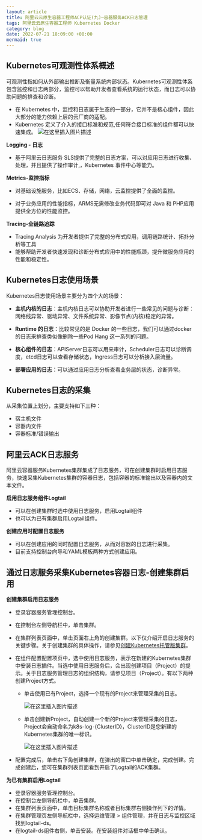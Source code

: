 ```yaml
---
layout: article
title: 阿里云云原生容器工程师ACP认证(九)—容器服务ACK日志管理
tags: 阿里云云原生容器工程师 Kubernetes Docker
category: blog
date: 2022-07-21 18:09:00 +08:00
mermaid: true
---
```


## Kubernetes可观测性体系概述

可观测性指如何从外部输出推断及衡量系统内部状态。Kubernetes可观测性体系包含监控和日志两部分，监控可以帮助开发者查看系统的运行状态，而日志可以协助问题的排查和诊断。

- 在 Kubernetes 中，监控和日志属于生态的一部分，它并不是核心组件，因此大部分的能力依赖上层的云厂商的适配。
- Kubernetes 定义了介入的接口标准和规范,任何符合接口标准的组件都可以快速集成。
![在这里插入图片描述](https://img-blog.csdnimg.cn/0d3449154c6b483db18fccc19c9afd6b.png)

 **Logging - 日志**
- 基于阿里云日志服务 SLS提供了完整的日志方案，可以对应用日志进行收集、处理，并且提供了操作审计,，Kubernetes 事件中心等能力。

**Metrics-监控指标**

- 对基础设施服务，比如ECS、存储，网络，云监控提供了全面的监控。

- 对于业务应用的性能指标，ARMS无需修改业务代码即可对 Java 和 PHP应用提供全方位的性能监控。

**Tracing-全链路追踪**

- Tracing Analysis 为开发者提供了完整的分布式应用，调用链路统计、拓扑分析等工具
- 能够帮助开发者快速发现和诊断分布式应用中的性能瓶颈，提升微服务应用的性能和稳定性。

## Kubernetes日志使用场景
Kubernetes日志使用场景主要分为四个大的场景：

- **主机内核的日志**：主机内核日志可以协助开发者进行一些常见的问题与诊断：网络线异常、驱动异常、文件系统异常、影像节点(内核)稳定的异常。

- **Runtime 的日志**：比较常见的是 Docker 的一些日志，我们可以通过docker 的日志来排查类似像删除一些Pod Hang 这一系列的问题。

- **核心组件的日志**：APIServer日志可以用来审计，Scheduler日志可以诊断调度，etcd日志可以查看存储状态，Ingress日志可以分析接入层流量。

- **部署应用的日志**：可以通过应用日志分析查看业务层的状态，诊断异常。

## Kubernetes日志的采集
从采集位置上划分，主要支持如下三种：
- 宿主机文件
- 容器内文件
- 容器标准/错误输出

## 阿里云ACK日志服务
阿里云容器服务Kubernetes集群集成了日志服务，可在创建集群时启用日志服务，快速采集Kubernetes集群的容器日志，包括容器的标准输出以及容器内的文本文件。

**启用日志服务组件Logtail**
- 可以在创建集群时选中使用日志服务，启用Logtail组件
- 也可以为已有集群启用Logtail组件。

**创建应用时配置日志服务**
- 可以在创建应用的同时配置日志服务，从而对容器的日志进行采集。
- 目前支持控制台向导和YAML模板两种方式创建应用。

## 通过日志服务采集Kubernetes容器日志-创建集群启用
**创建集群启用日志服务**
- 登录容器服务管理控制台。
- 在控制台左侧导航栏中，单击集群。
- 在集群列表页面中，单击页面右上角的创建集群。以下仅介绍开启日志服务的关键步骤。关于创建集群的具体操作，请参见[创建Kubernetes托管版集群](https://help.aliyun.com/document_detail/95108.htm?spm=a2c4g.11186623.0.0.1d043996m84AZe#task-skz-qwk-qfb)。

- 在组件配置配置项页中，选中使用日志服务，表示在新建的Kubernetes集群中安装日志插件。当选中使用日志服务后，会出现创建项目（Project）的提示。关于日志服务管理日志的组织结构，请参见项目（Project）。有以下两种创建Project方式。
  - 单击使用已有Project，选择一个现有的Project来管理采集的日志。

    ![在这里插入图片描述](https://img-blog.csdnimg.cn/bd1821ef122642b293ae3f4f1dd20a97.png)
  
  - 单击创建新Project，自动创建一个新的Project来管理采集的日志，Project会自动命名为k8s-log-{ClusterID}，ClusterID是您新建的Kubernetes集群的唯一标识。
  
    ![在这里插入图片描述](https://img-blog.csdnimg.cn/accbfa9fd2d1446f9181cd13b2dec7f2.png)

- 配置完成后，单击右下角创建集群，在弹出的窗口中单击确定，完成创建。完成创建后，您可在集群列表页面看到开启了Logtail的ACK集群。

**为已有集群启用Logtail**
- 登录容器服务管理控制台。
- 在控制台左侧导航栏中，单击集群。
- 在集群列表页面中，单击目标集群名称或者目标集群右侧操作列下的详情。
- 在集群管理页左侧导航栏中，选择运维管理 > 组件管理，并在日志与监控区域找到logtail-ds。
- 在logtail-ds组件右侧，单击安装。在安装组件对话框中单击确认。
